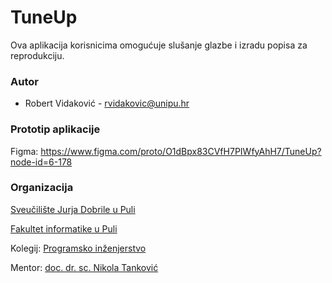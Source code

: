 # TuneUp

Ova aplikacija korisnicima omogućuje slušanje glazbe i izradu popisa za reprodukciju.

### Autor

- Robert Vidaković - rvidakovic@unipu.hr

### Prototip aplikacije

Figma: https://www.figma.com/proto/O1dBpx83CVfH7PIWfyAhH7/TuneUp?node-id=6-178

### Organizacija

[Sveučilište Jurja Dobrile u Puli](https://www.unipu.hr/)

[Fakultet informatike u Puli](https://fipu.unipu.hr/)

Kolegij: [Programsko inženjerstvo](http://ntankovic.unipu.hr/pi)

Mentor: [doc. dr. sc. Nikola Tanković](ntankovic.unipu.hr)